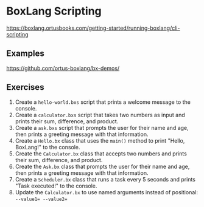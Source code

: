 # BoxLang Scripting

https://boxlang.ortusbooks.com/getting-started/running-boxlang/cli-scripting

## Examples

https://github.com/ortus-boxlang/bx-demos/

## Exercises

1. Create a `hello-world.bxs` script that prints a welcome message to the console.
2. Create a `calculator.bxs` script that takes two numbers as input and prints their sum, difference, and product.
3. Create a `ask.bxs` script that prompts the user for their name and age, then prints a greeting message with that information.
4. Create a `Hello.bx` class that uses the `main()` method to print "Hello, BoxLang!" to the console.
5. Create the `Calculator.bx` class that accepts two numbers and prints their sum, difference, and product.
6. Create the `Ask.bx` class that prompts the user for their name and age, then prints a greeting message with that information.
7. Create a `Scheduler.bx` class that runs a task every 5 seconds and prints "Task executed!" to the console.
8. Update the `Calculator.bx` to use named arguments instead of positional: `--value1= --value2=`
